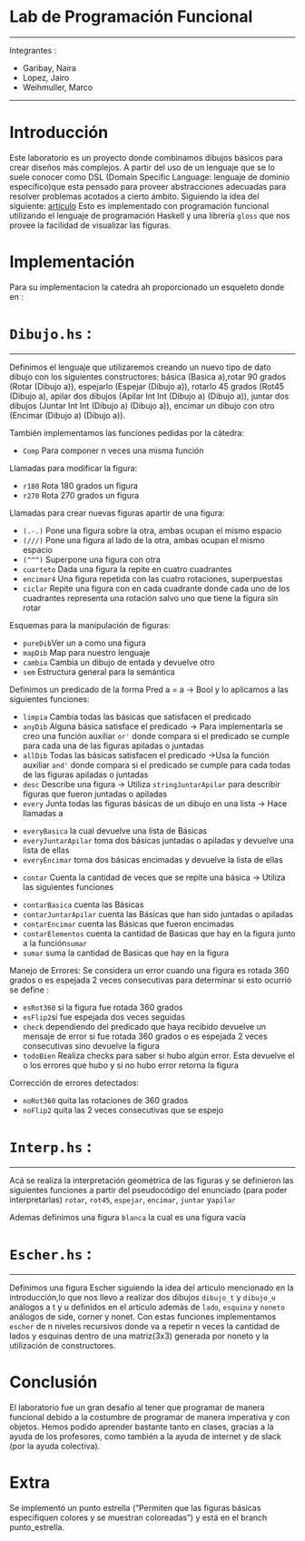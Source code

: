# Lab de Programación Funcional #

---
Integrantes :
* Garibay, Naira
* Lopez, Jairo
* Weihmuller, Marco
---

# Introducción
Este laboratorio es un proyecto donde combinamos dibujos básicos para crear 
diseños más complejos. A partir del uso de un lenguaje que se lo suele conocer 
como DSL (Domain Specific Language: lenguaje de dominio específico)que esta 
pensado para proveer abstracciones adecuadas para resolver problemas acotados 
a cierto ámbito. Siguiendo la idea del siguiente:
[artículo](https://cs.famaf.unc.edu.ar/~mpagano/henderson-funcgeo2.pdf "en inglés")
Esto es implementado con programación funcional utilizando el lenguaje de 
programación Haskell y una librería `gloss` que nos provee la facilidad de 
visualizar las figuras.

# Implementación

Para su implementacion la catedra ah proporcionado un esqueleto donde en :

# `Dibujo.hs` :
  -----------

Definimos el lenguaje que utilizaremos creando un nuevo tipo de dato dibujo con
los siguientes constructores: básica (Basica a),rotar 90 grados (Rotar (Dibujo a)), 
espejarlo (Espejar (Dibujo a)), rotarlo 45 grados (Rot45 (Dibujo a), 
apilar dos dibujos (Apilar Int Int (Dibujo a) (Dibujo a)), 
juntar dos dibujos (Juntar Int Int (Dibujo a) (Dibujo a)), 
encimar un dibujo con otro (Encimar (Dibujo a) (Dibujo a)).

También implementamos las funciones pedidas por la cátedra:

* `Comp` Para componer n veces una misma función

Llamadas para modificar la figura:
* `r180` Rota 180 grados un figura 
* `r270` Rota 270 grados un figura

Llamadas para crear nuevas figuras apartir de una figura: 
* `(.-.)` Pone una figura sobre la otra, ambas ocupan el mismo espacio
* `(///)` Pone una figura al lado de la otra, ambas ocupan el mismo espacio
* `(^^^)` Superpone una figura con otra
* `cuarteto` Dada una figura la repite en cuatro cuadrantes
* `encimar4` Una figura repetida con las cuatro rotaciones, superpuestas
* `ciclar` Repite una figura con en cada cuadrante donde cada uno de los 
cuadrantes representa una rotación salvo uno que tiene la figura sin rotar

Esquemas para la manipulación de figuras:
* `pureDib`Ver un a como una figura
* `mapDib` Map para nuestro lenguaje
* `cambia` Cambia un dibujo de entada y devuelve otro
* `sem` Estructura general para la semántica

Definimos un predicado de la forma Pred a = a -> Bool y lo aplicamos a las siguientes funciones:
* `limpia` Cambia todas las básicas que satisfacen el predicado
* `anyDib` Alguna básica satisface el predicado
-> Para implementarla se creo una función auxiliar `or'` donde compara si el 
predicado se cumple para cada una de las figuras apiladas o juntadas
* `allDib` Todas las básicas satisfacen el predicado
->Usa la función auxiliar `and'` donde compara si el predicado se cumple para 
cada todas de las figuras apiladas o juntadas
* `desc` Describe una figura
-> Utiliza `stringJuntarApilar` para describir figuras que fueron juntadas o apiladas
* `every` Junta todas las figuras básicas de un dibujo en una lista
-> Hace llamadas a 
+ `everyBasica` la cual devuelve una lista de Básicas 
+ `everyJuntarApilar` toma dos básicas juntadas o apiladas y devuelve una lista de ellas
+ `everyEncimar` toma dos básicas encimadas y devuelve la lista de ellas 
* `contar` Cuenta la cantidad de veces que se repite una básica 
-> Utiliza las siguientes funciones 
+ `contarBasica` cuenta las Básicas
+ `contarJuntarApilar` cuenta las Básicas que han sido juntadas o apiladas
+ `contarEncimar` cuenta las Básicas que fueron encimadas
+ `contarElementos` cuenta la cantidad de Basicas que hay en la figura junto a la función`sumar`
+ `sumar` suma la cantidad de Basicas que hay en la figura

Manejo de Errores:
Se considera un error cuando una figura es rotada 360 grados o es espejada 2 
veces consecutivas para determinar si esto ocurrió se define :
* `esRot360` si la figura fue rotada 360 grados
* `esFlip2`si fue espejada dos veces seguidas
* `check` dependiendo del predicado que haya recibido devuelve un mensaje de error 
si fue rotada 360 grados o es espejada 2 veces consecutivas sino devuelve la figura
* `todoBien` Realiza checks para saber si hubo algún error. Esta devuelve el o 
los errores que hubo y si no hubo error retorna la figura

Corrección de errores detectados:
* `noRot360` quita las rotaciones de 360 grados
* `noFlip2` quita las 2 veces consecutivas que se espejo

# `Interp.hs` :
  -----------
Acá se realiza la interpretación geométrica de las figuras y se definieron 
las siguientes funciones a partir del pseudocódigo del enunciado (para poder interpretarlas) 
`rotar`, `rot45`, `espejar`, `encimar`, `juntar` y`apilar`

Ademas definimos una figura `blanca` la cual es una figura vacía

# `Escher.hs` :
-----------

Definimos una figura Escher siguiendo la idea del articulo mencionado en la 
introducción,lo que nos llevo a realizar dos dibujos `dibujo_t` y `dibujo_u`
 análogos a t y u definidos en el articulo además de `lado`, `esquina` y `noneto` 
 análogos de side, corner y nonet.
Con estas funciones implementamos `escher` de n niveles recursivos donde va a 
repetir n veces la cantidad de lados y esquinas dentro de una matriz(3x3) 
generada por noneto y la utilización de constructores. 

# Conclusión 

El laboratorio fue un gran desafío al tener que programar de manera funcional 
debido a la costumbre de programar de manera imperativa y con objetos. Hemos 
podido aprender bastante tanto en clases, gracias a la ayuda de los profesores, 
como también a la ayuda de internet y de slack (por la ayuda colectiva).

# Extra
Se implementó un punto estrella (“Permiten que las figuras básicas especifiquen
 colores y se muestran coloreadas”) y está en el branch punto_estrella.
